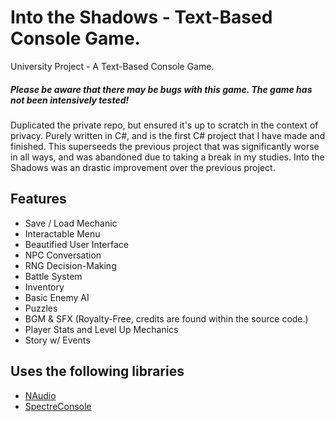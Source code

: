 # Into the Shadows - Text-Based Console Game.
University Project - A Text-Based Console Game.

##### Please be aware that there may be bugs with this game. The game has not been intensively tested!

Duplicated the private repo, but ensured it's up to scratch in the context of privacy. Purely written in C#, and is the first C# project that I have made and finished. This superseeds the previous project that was significantly worse in all ways, and was abandoned due to taking a break in my studies. Into the Shadows was an drastic improvement over the previous project.

## Features
+ Save / Load Mechanic
+ Interactable Menu
+ Beautified User Interface
+ NPC Conversation
+ RNG Decision-Making
+ Battle System
+ Inventory
+ Basic Enemy AI
+ Puzzles
+ BGM & SFX (Royalty-Free, credits are found within the source code.)
+ Player Stats and Level Up Mechanics
+ Story w/ Events

## Uses the following libraries
+ [NAudio](https://github.com/naudio/NAudio)
+ [SpectreConsole](https://github.com/spectreconsole/spectre.console)
